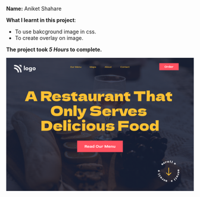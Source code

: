 

**Name:** Aniket Shahare

**What I learnt in this project**:

  - To use bakcground image in css.
  - To create overlay on image.

**The project took ***5 Hours*** to complete.** 



![image](final.png)